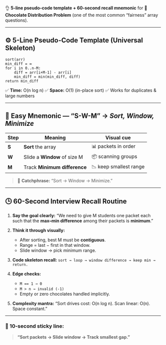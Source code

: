 👌 **5-line pseudo-code template + 60-second recall mnemonic** for
🍫 **Chocolate Distribution Problem** (one of the most common “fairness” array questions).

---

## ⚙️ 5-Line Pseudo-Code Template (Universal Skeleton)

```
sort(arr)
min_diff = ∞
for i in 0..n-M:
    diff = arr[i+M-1] - arr[i]
    min_diff = min(min_diff, diff)
return min_diff
```

✅ **Time:** O(n log n)
✅ **Space:** O(1) (in-place sort)
✅ Works for duplicates & large numbers

---

## 🧠 Easy Mnemonic — “**S-W-M**” → *Sort, Window, Minimize*

| Step  | Meaning                      | Visual cue             |
| ----- | ---------------------------- | ---------------------- |
| **S** | **Sort** the array           | 📊 packets in order    |
| **W** | Slide a **Window** of size M | 📦 scanning groups     |
| **M** | Track **Minimum difference** | 📉 keep smallest range |

> 💬 **Catchphrase:**
> “Sort → Window → Minimize.”

---

## 🕒 60-Second Interview Recall Routine

1. **Say the goal clearly:**
   “We need to give M students one packet each such that the **max–min difference** among their packets is **minimum**.”

2. **Think it through visually:**

   * After sorting, best M must be **contiguous**.
   * Range = last − first in that window.
   * Slide window → pick minimum range.

3. **Code skeleton recall:**
   `sort → loop → window difference → keep min → return.`

4. **Edge checks:**

   * `M == 1 → 0`
   * `M > n → invalid (-1)`
   * Empty or zero chocolates handled implicitly.

5. **Complexity mantra:**
   “Sort drives cost: O(n log n). Scan linear: O(n). Space constant.”

---

### 🧩 10-second sticky line:

> **“Sort packets → Slide window → Track smallest gap.”**
